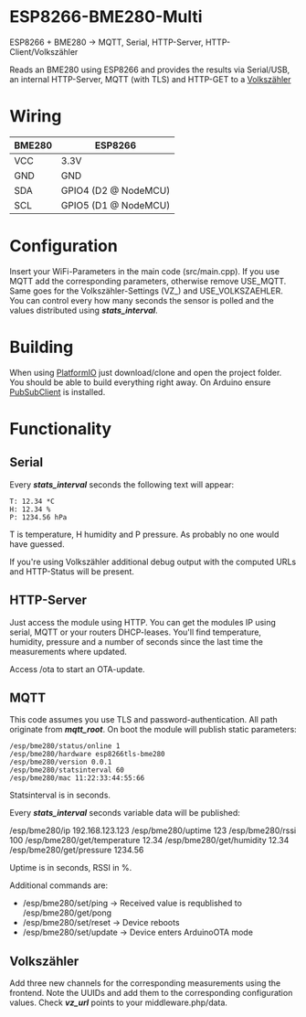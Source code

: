 # ESP8266-BME280-Multi
ESP8266 + BME280 -> MQTT, Serial, HTTP-Server, HTTP-Client/Volkszähler

Reads an BME280 using ESP8266 and provides the results via Serial/USB, an internal HTTP-Server, MQTT (with TLS) and HTTP-GET to a [Volkszähler](http://volkszaehler.org/)

# Wiring
| BME280 | ESP8266              |
|--------|----------------------|
| VCC    | 3.3V                 |
| GND    | GND                  |
| SDA    | GPIO4 (D2 @ NodeMCU) |
| SCL    | GPIO5 (D1 @ NodeMCU) |

# Configuration
Insert your WiFi-Parameters in the main code (src/main.cpp). If you use MQTT add the corresponding parameters, otherwise remove USE_MQTT. Same goes for the Volkszähler-Settings (VZ_) and USE_VOLKSZAEHLER. You can control every how many seconds the sensor is polled and the values distributed using ***stats_interval***.

# Building

When using [PlatformIO](https://www.platformio.org) just download/clone and open the project folder. You should be able to build everything right away.
On Arduino ensure [PubSubClient](https://github.com/knolleary/pubsubclient) is installed.

# Functionality

## Serial

Every ***stats_interval*** seconds the following text will appear:

```
T: 12.34 *C
H: 12.34 %
P: 1234.56 hPa
```

T is temperature, H humidity and P pressure. As probably no one would have guessed.

If you're using Volkszähler additional debug output with the computed URLs and HTTP-Status will be present.

## HTTP-Server

Just access the module using HTTP. You can get the modules IP using serial, MQTT or your routers DHCP-leases. You'll find temperature, humidity, pressure and a number of seconds since the last time the measurements where updated.

Access /ota to start an OTA-update.

## MQTT

This code assumes you use TLS and password-authentication. All path originate from ***mqtt_root***. On boot the module will publish static parameters:

```
/esp/bme280/status/online 1
/esp/bme280/hardware esp8266tls-bme280
/esp/bme280/version 0.0.1
/esp/bme280/statsinterval 60
/esp/bme280/mac 11:22:33:44:55:66
```

Statsinterval is in seconds.

Every ***stats_interval*** seconds variable data will be published:

/esp/bme280/ip 192.168.123.123
/esp/bme280/uptime 123
/esp/bme280/rssi 100
/esp/bme280/get/temperature 12.34
/esp/bme280/get/humidity 12.34
/esp/bme280/get/pressure 1234.56

Uptime is in seconds, RSSI in %.

Additional commands are:
* /esp/bme280/set/ping -> Received value is requblished to /esp/bme280/get/pong
* /esp/bme280/set/reset -> Device reboots
* /esp/bme280/set/update -> Device enters ArduinoOTA mode

## Volkszähler

Add three new channels for the corresponding measurements using the frontend. Note the UUIDs and add them to the corresponding configuration values. Check ***vz_url*** points to your middleware.php/data.
